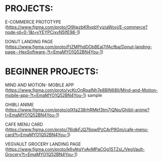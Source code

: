 # PROJECTS:

E-COMMERCE PROTOTYPE (https://www.figma.com/proto/Ol9lwzbKRvpbYyjziaWovj/E-commerce?node-id=0-1&t=yYEYPCjxvN5lfE98-1)

DONUT LANDING PAGE (https://www.figma.com/proto/FtZMPhdDObBEal7ifAcfba/Donut-landing-page--HexSoftware-?t=EmaMYO1Q52BN4You-1)

# BEGINNER PROJECTS: 

MIND AND MOTION- MOBILE APP (https://www.figma.com/proto/vcKcOnRpalNh7e8BlN68Il/Mind-and-Motion-mobile-app-?t=EmaMYO1Q52BN4You-1) sample

GHIBLI ANIME (https://www.figma.com/proto/oIXfa238rhRMkf3tm7jQNo/Ghibli-anime?t=EmaMYO1Q52BN4You-1)

CAFE MENU CARD (https://www.figma.com/proto/76idkFJQ76qwIPzCArP9Gm/cafe-menu-card?t=EmaMYO1Q52BN4You-1)

VEGVAULT GROCERY LANDING PAGE (https://www.figma.com/proto/k6vAtgYvAvMPaCGg1STZsL/VegVault-Grocery?t=EmaMYO1Q52BN4You-1)
